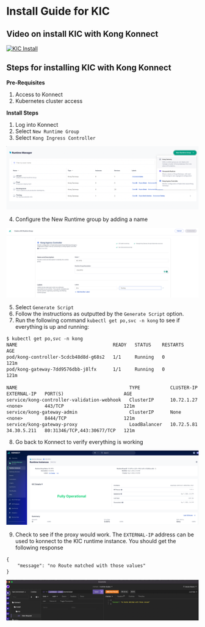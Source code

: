 # Install Guide for KIC

## Video on install KIC with Kong Konnect

[![KIC Install](./images/overview.png)](https://youtu.be/ "KIC Install")

## Steps for installing KIC with Kong Konnect

**Pre-Requisites**

1. Access to Konnect
2. Kubernetes cluster access

**Install Steps**

1. Log into Konnect
2. Select `New Runtime Group` 
3. Select `Kong Ingress Controller`

![RTG](images/1-rtg.png)

4. Configure the New Runtime group by adding a name

![RTG Config](images/2-rtg-config.png)

5. Select `Generate Script`
6. Follow the instructions as outputted by the `Generate Script` option.
7. Run the following command `kubectl get po,svc -n kong` to see if everything is up and running:

```
$ kubectl get po,svc -n kong
NAME                                   READY   STATUS    RESTARTS   AGE
pod/kong-controller-5cdcb48d8d-g68s2   1/1     Running   0          121m
pod/kong-gateway-7dd9576dbb-j8lfx      1/1     Running   0          121m

NAME                                         TYPE           CLUSTER-IP   EXTERNAL-IP   PORT(S)                      AGE
service/kong-controller-validation-webhook   ClusterIP      10.72.1.27   <none>        443/TCP                      121m
service/kong-gateway-admin                   ClusterIP      None         <none>        8444/TCP                     121m
service/kong-gateway-proxy                   LoadBalancer   10.72.5.81   34.30.5.211   80:31346/TCP,443:30677/TCP   121m
```

8. Go back to Konnect to verify everything is working

![Verify Konnect](images/3-connected.png)

9. Check to see if the proxy would work. The `EXTERNAL-IP` address can be used to konnect to the KIC runtime instance. You should get the following response

```
{
	"message": "no Route matched with those values"
}
```

![Testing Insomnia](images/4-request.png)
